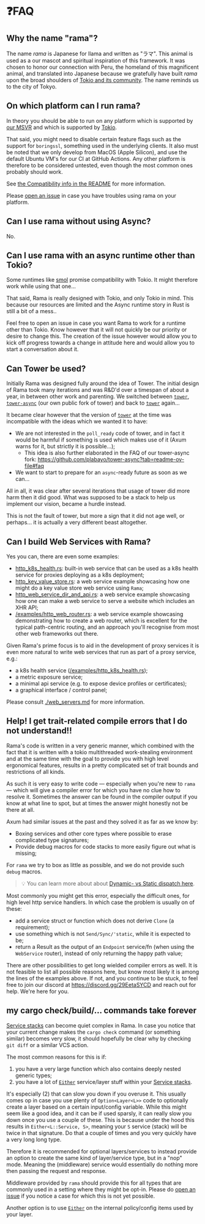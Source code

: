 # ❓FAQ

## Why the name "rama"?

The name _rama_ is Japanese for llama and written as "ラマ".
This animal is used as a our mascot and spiritual inspiration of this framework.
It was chosen to honor our connection with Peru, the homeland of this magnificent animal,
and translated into Japanese because we gratefully have built _rama_
upon the broad shoulders of [Tokio and its community](https://tokio.rs/).
The name reminds us to the city of Tokyo.

## On which platform can I run rama?

In theory you should be able to run on any platform which is supported by [our MSVR](https://github.com/plabayo/rama/tree/main?tab=readme-ov-file#minimum-supported-rust-version) and which is supported by [Tokio](https://tokio.rs).

That said, you might need to disable certain feature flags such as the support for `boringssl`,
something used in the underlying clients. It also must be noted that we only develop from MacOS (Apple Silicon),
and use the default Ubuntu VM's for our CI at GitHub Actions. Any other platform is therefore
to be considered untested, even though the most common ones probably should work.

See [the Compatibility info in the README](https://github.com/plabayo/rama/tree/main?tab=readme-ov-file#--compatibility) for more information.

Please [open an issue](https://github.com/plabayo/rama/issues) in case you have troubles using rama on your platform.

## Can I use rama without using Async?

No.

## Can I use rama with an async runtime other than Tokio?

Some runtimes like [smol](https://github.com/smol-rs/smol) promise compatibility with Tokio.
It might therefore work while using that one...

That said, Rama is really designed with Tokio, and only Tokio in mind.
This because our resources are limited and the Async runtime story in Rust is still a bit
of a mess..

Feel free to open an issue in case you want Rama to work for a runtime
other than Tokio. Know however that it will not quickly be our priority or desire to change this.
The creation of the issue however would allow you to kick off progress towards a change
in attitude here and would allow you to start a conversation about it.

## Can Tower be used?

Initially Rama was designed fully around the idea of Tower. The initial design of Rama took many
iterations and was R&D'd over a timespan of about a year, in between other work and parenting.
We switched between [`tower`](https://crates.io/crates/tower), [`tower-async`](https://crates.io/crates/tower-async) (our own public fork of tower) and back to [`tower`](https://crates.io/crates/tower) again...

It became clear however that the version of [`tower`](https://crates.io/crates/tower) at the time was incompatible with the ideas
which we wanted it to have:

- We are not interested in the `poll_ready` code of tower,
  and in fact it would be harmful if something is used which makes use of it
  (Axum warns for it, but strictly it is possible...);
  - This idea is also further elaborated in the FAQ of our tower-async fork:
    <https://github.com/plabayo/tower-async?tab=readme-ov-file#faq>
- We want to start to prepare for an `async`-ready future as soon as we can...

All in all, it was clear after several iterations that usage of tower did more
harm then it did good. What was supposed to be a stack to help us implement our vision,
became a hurdle instead.

This is not the fault of tower, but more a sign that it did not age well,
or perhaps... it is actually a very different beast altogether.

## Can I build Web Services with Rama?

Yes you can, there are even some examples:

- [http_k8s_health.rs](https://github.com/plabayo/rama/tree/main/examples/http_k8s_health.rs):
  built-in web service that can be used as a k8s health service for proxies deploying as a k8s deployment;
- [http_key_value_store.rs](https://github.com/plabayo/rama/tree/main/examples/http_key_value_store.rs):
  a web service example showcasing how one might do a key value store web service using `Rama`;
- [http_web_service_dir_and_api.rs](https://github.com/plabayo/rama/tree/main/examples/http_web_service_dir_and_api.rs):
  a web service example showcasing how one can make a web service to serve a website which includes an XHR API;
- [/examples/http_web_router.rs](https://github.com/plabayo/rama/tree/main/examples/http_web_router.rs):
  a web service example showcasing demonstrating how to create a web router,
  which is excellent for the typical path-centric routing,
  and an approach you'll recognise from most other web frameworks out there.

Given Rama's prime focus is to aid in the development of proxy services it is
even more natural to write web services that run as part of a proxy service, e.g.:

- a k8s health service ([/examples/http_k8s_health.rs](https://github.com/plabayo/rama/tree/main/examples/http_k8s_health.rs));
- a metric exposure service;
- a minimal api service (e.g. to expose device profiles or certificates);
- a graphical interface / control panel;

Please consult [./web_servers.md](./web_servers.md) for more information.

## Help! I get trait-related compile errors that I do not understand!!

Rama's code is written in a very generic manner, which combined with the fact that it is written with a tokio
multithreaded work-stealing environment and at the same time with the goal to provide you with high level ergonomical features, results in a pretty complicated set of trait bounds and restrictions of all kinds.

As such it is very easy to write code — especially when you're new to `rama` — which will give a compiler error for which you have no clue how to resolve it. Sometimes the answer can be found in the compiler output if you know at what line to spot, but at times the answer might honestly not be there at all.

Axum had similar issues at the past and they solved it as far as we know by:

- Boxing services and other core types where possible to erase complicated type signatures;
- Provide debug macros for code stacks to more easily figure out what is missing;

For `rama` we try to box as little as possible, and we do not provide such `debug` macros.

> 💡 You can learn more about about [Dynamic- vs Static dispatch here](./intro/dynamic_dispatch.md).

Most commonly you might get this error, especially the difficult ones, for high level http service handlers. In which case the problem is usually on of these:

- add a service struct or function which does not derive `Clone` (a requirement);
- use something which is not `Send/Sync/'static`, while it is expected to be;
- return a Result as the output of an `Endpoint` service/fn (when using the `WebService` router), instead of only returning the happy path value;

There are other possibilities to get long wielded compiler errors as well. It is not feasible to list all possible reasons here, but know most likely it is among the lines of the examples above. If not, and you continue to be stuck, to feel free to join our discord at <https://discord.gg/29EetaSYCD> and reach out for help. We're here for you.

## my cargo check/build/... commands take forever

[Service stacks](./intro/service_stack.md) can become quiet complex in Rama. In case you notice that your current change
makes the `cargo check` command (or something similar) becomes very slow, it should hopefully be clear
why by checking `git diff` or a similar VCS action.

The most common reasons for this is if:

1. you have a very large function which also contains deeply nested generic types;
2. you have a lot of [`Either`] service/layer stuff within your [Service stacks](./intro/service_stack.md).

It's especially (2) that can slow you down if you overuse it. This usually comes op in case you use
plenty of `Option<Layer<L>>` code to optionally create a layer based on a certain input/config variable.
While this might seem like a good idea, and it can be if used sparsly, it can really slow you down once you
use a couple of these. This is because under the hood this results in `Either<L::Service, S>`, meaning your
`S` service (stack) will be twice in that signature. Do that a couple of times and you very quickly have a very long long type.

Therefore it is recommended for optional layers/services to instead provide an option to create the same kind of layer/service
type, but in a "nop" mode. Meaning the (middleware) service would essentially do nothing more then passing the request and response.

Middleware provided by `rama` should provide this for all types that are commonly used in a setting where they might be opt-in.
Please do [open an issue](https://github.com/plabayo/rama/issues) if you notice a case for which this is not yet possible.

Another option is to use [`Either`] on the internal policy/config items used by your layer.

[`Either`]: https://ramaproxy.org/docs/rama/combinators/enum.Either.html
